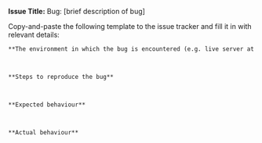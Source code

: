 **Issue Title:** Bug: [brief description of bug]

Copy-and-paste the following template to the issue tracker and fill it in with relevant details:
```markdown
**The environment in which the bug is encountered (e.g. live server at `V5.93`, `master` branch at commit 1234567)**



**Steps to reproduce the bug**



**Expected behaviour**



**Actual behaviour**
```

